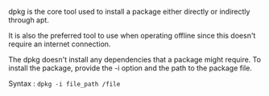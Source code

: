 
dpkg is the core tool used to install a package either directly or indirectly through apt.

It is also the preferred tool to use when operating offline since this doesn't require an internet connection.

The dpkg doesn't install any dependencies that a package might require. To install the package, provide the -i option and the path to the package file.

Syntax : `dpkg -i file_path /file`
